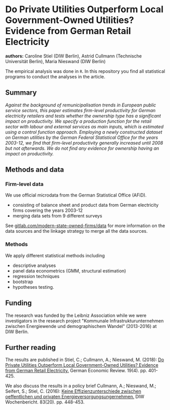 # Do Private Utilities Outperform Local Government-Owned Utilities? Evidence from German Retail Electricity

**authors:** Caroline Stiel (DIW Berlin), Astrid Cullmann (Technische Universit&auml;t Berlin), Maria Nieswand (DIW Berlin)

The empirical analysis was done in `R`. In this repository you find all statistical programs to conduct the analyses in the article.

## Summary

_Against the background of remunicipalisation trends in European public service sectors, this paper estimates firm-level productivity for German electricity retailers and tests whether the ownership type has a significant impact on productivity. We specify a production function for the retail sector with labour and external services as main inputs, which is estimated using a control function approach. Employing a newly constructed dataset on German utilities by the German Federal Statistical Office for the years 2003-12, we find that firm-level productivity generally increased until 2008 but not afterwards. We do not find any evidence for ownership having an impact on productivity._

## Methods and data

### Firm-level data

 We use official microdata from the German Statistical Office (AFiD).

- consisting of balance sheet and product data from German electricity firms covering the years 2003-12
- merging data sets from 9 different surveys

See [gitlab.com/modern-state-owned-firms/data](https://gitlab.com/modern-state-owned-firms/data) for more information on the data sources and the linkage strategy to merge all the data sources.

### Methods

We apply different statistical methods including 

- descriptive analyses
- panel data econometrics (GMM, structural estimation)
- regression techniques
- bootstrap
- hypotheses testing.

## Funding

The research was funded by the Leibniz Association while we were investigators in the research project "Kommunale Infrastrukturunternehmen zwischen Energiewende und demographischem Wandel" (2013-2016) at DIW Berlin. 


## Further reading

The results are published in Stiel, C.; Cullmann, A.; Nieswand, M. (2018): [Do Private Utilities Outperform Local Government-Owned Utilities? Evidence from German Retail Electricity.](https://doi.org/10.1111/geer.12134) German Economic Review. 19(4). pp. 401-425.

We also discuss the results in a policy brief Cullmann, A.; Nieswand, M.; Seifert, S.; Stiel, C. (2016): [Keine Effizienzunterschiede zwischen oeffentlichen und privaten Energieversorgungsungernehmen.](https://hdl.handle.net/10419/141295) DIW Wochenbericht. 83(20). pp. 448-453.


